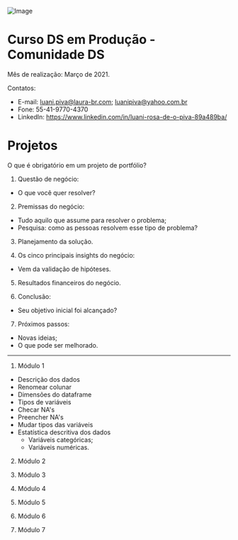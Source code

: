 
![Image](https://www.incimages.com/uploaded_files/image/1920x1080/GettyImages-950523108_357698.jpg)



# Curso DS em Produção - Comunidade DS
Mês de realização: Março de 2021.

Contatos:
* E-mail: <luani.piva@laura-br.com>; <luanipiva@yahoo.com.br>
* Fone: 55-41-9770-4370
* LinkedIn: <https://www.linkedin.com/in/luani-rosa-de-o-piva-89a489ba/>


# Projetos 

O que é obrigatório em um projeto de portfólio?
1. Questão de negócio:
  - O que você quer resolver?
  
2. Premissas do negócio:
  - Tudo aquilo que assume para resolver o problema;
  - Pesquisa: como as pessoas resolvem esse tipo de problema?
  
3. Planejamento da solução.

4. Os cinco principais insights do negócio:
  - Vem da validação de hipóteses.

5. Resultados financeiros do negócio.

6. Conclusão:
  - Seu objetivo inicial foi alcançado?

7. Próximos passos:
  - Novas ideias;
  - O que pode ser melhorado.

---------------------------------------------------------------------------------------------------------------------------------------------------------------------------

1. Módulo 1
* Descrição dos dados
* Renomear colunar
* Dimensões do dataframe
* Tipos de variáveis
* Checar NA's
* Preencher NA's
* Mudar tipos das variáveis
* Estatística descritiva dos dados 
  * Variáveis categóricas;
  * Variáveis numéricas.

2. Módulo 2

3. Módulo 3

4. Módulo 4

5. Módulo 5

6. Módulo 6

7. Módulo 7

